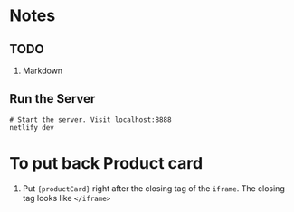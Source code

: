 # Notes

## TODO

1. Markdown 

## Run the Server

```shell
# Start the server. Visit localhost:8888
netlify dev
```

# To put back Product card

1. Put `{productCard}` right after the closing tag of the `iframe`. The closing tag looks like `</iframe>`

